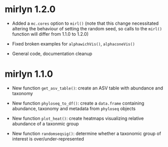 # mirlyn 1.2.0

* Added a `mc.cores` option to `mirl()` (note that this change necessitated altering the behaviour of setting the random seed, so calls to the `mirl()` function will differ from 1.1.0 to 1.2.0)

* Fixed broken examples for `alphawichVis()`, `alphaconeVis()`

* General code, documentation cleanup

# mirlyn 1.1.0

* New function `get_asv_table()`: create an ASV table with abundance and taxonomy

* New function `phyloseq_to_df()`: create a `data.frame` containing abundance, taxonomy and metadata from `phyloseq` objects

* New function `plot_heat()`: create heatmaps visualizing relative abundance of a taxonmic group

* New function `randomseqsig()`: determine whether a taxonomic group of interest is over/under-represented
